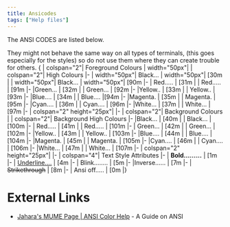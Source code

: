 ```yaml
---
title: Ansicodes
tags: ["Help files"]
---
```

The ANSI CODES are listed below.

They might not behave the same way on all types of terminals, (this goes
especially for the styles) so do not use them where they can create
trouble for others. { \| colspan="2"\| Foreground Colours \|
width="50px"\| \| colspan="2"\| High Colours \|- \| width="50px"\|
Black... \| width="50px"\| <esc>\[30m \| \| width="50px"\| Black... \|
width="50px"\| <esc>\[90m \|- \| Red..... \| <esc>\[31m \| \| Red.....
\| <esc>\[91m \|- \|Green... \| <esc>\[32m \| \| Green... \| <esc>\[92m
\|- \|Yellow.. \| <esc>\[33m \| \| Yellow.. \| <esc>\[93m \|- \|Blue....
\| <esc>\[34m \| \| Blue.... \|<esc>\[94m \|- \|Magenta. \| <esc>\[35m
\| \| Magenta. \| <esc>\[95m \|- \|Cyan.... \| <esc>\[36m \| \| Cyan....
\| <esc>\[96m \|- \|White... \| <esc>\[37m \| \| White... \| <esc>\[97m
\|- \| colspan="2" height="25px"\| \|- \| colspan="2"\| Background
Colours \| \| colspan="2"\| Background High Colours \|- \|Black... \|
<esc>\[40m \| \| Black... \| <esc>\[100m \|- \| Red..... \| <esc>\[41m
\| \| Red..... \| <esc>\[101m \|- \| Green... \| <esc>\[42m \| \|
Green... \| <esc>\[102m \|- \|Yellow.. \| <esc>\[43m \| \| Yellow.. \|
<esc>\[103m \|- \|Blue.... \| <esc>\[44m \| \| Blue.... \| <esc>\[104m
\|- \|Magenta. \| <esc>\[45m \| \| Magenta. \| <esc>\[105m \|-
\|Cyan.... \| <esc>\[46m \| \| Cyan.... \| <esc>\[106m \|- \|White... \|
<esc>\[47m \| \| White... \| <esc>\[107m \|- \| colspan="2"
height="25px"\| \|- \| colspan="4"\| Text Style Attributes \|- \|
<b>Bold.........</b> \| <esc>\[1m \|- \| <u>Underline....</u> \|
<esc>\[4m \|- \| Blink........ \| <esc>\[5m \|- \|Inverse...... \|
<esc>\[7m \|- \| ~~Strikethrough~~ \| <esc>\[8m \|- \| Ansi off..... \|
<esc>\[0m \|}

# External Links

- [Jahara's MUME Page \| ANSI Color
  Help](http://nschimme.googlepages.com/ansi.htm) - A Guide on ANSI

